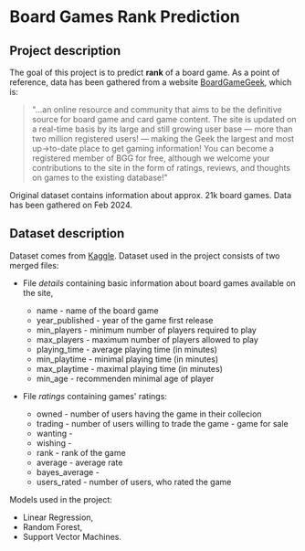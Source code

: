 # Board Games Rank Prediction

## Project description
The goal of this project is to predict **rank** of a board game. As a point of reference, data has been gathered from a website [BoardGameGeek](https://boardgamegeek.com/), which is:

>"...an online resource and community that aims to be the definitive source for board game and card game content. The site is updated on a real-time basis by its large and still growing user base — more than two million registered users! — making the Geek the largest and most up->to-date place to get gaming information! You can become a registered member of BGG for free, although we welcome your contributions to the site in the form of ratings, reviews, and thoughts on games to the existing database!"

Original dataset contains information about approx. 21k board games. Data has been gathered on Feb 2024.

## Dataset description
Dataset comes from [Kaggle](https://www.kaggle.com/datasets/joebeachcapital/board-games).
Dataset used in the project consists of two merged files: 
- File *details* containing basic information about board games available on the site,
    - name - name of the board game
    - year_published - year of the game first release
    - min_players - minimum number of players required to play
    - max_players - maximum number of players allowed to play
    - playing_time - average playing time (in minutes)
    - min_playtime - minimal playing time (in minutes)
    - max_playtime - maximal playing time (in minutes)
    - min_age - recommenden minimal age of player

- File *ratings* containing games' ratings:
    - owned - number of users having the game in their collecion
    - trading - number of users willing to trade the game - game for sale
    - wanting -
    - wishing -
    - rank - rank of the game
    - average - average rate
    - bayes_average - 
    - users_rated - number of users, who rated the game

Models used in the project:
- Linear Regression,
- Random Forest,
- Support Vector Machines.
